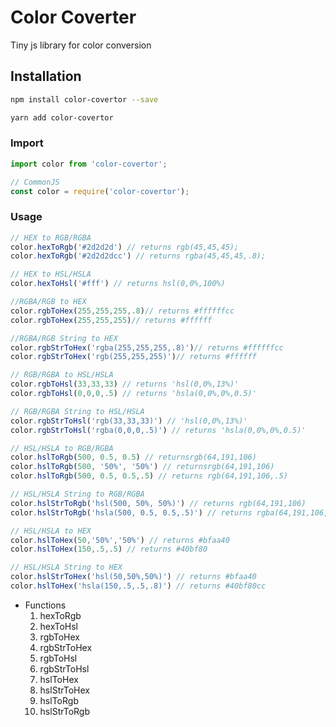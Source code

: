 # Color Coverter
Tiny js library for color conversion
## Installation
```bash
npm install color-covertor --save
```
```bash
yarn add color-covertor
```
### Import

```javascript
import color from 'color-covertor';
```

```JavaScript
// CommonJS
const color = require('color-covertor');
```
### Usage
```JavaScript
// HEX to RGB/RGBA
color.hexToRgb('#2d2d2d') // returns rgb(45,45,45);
color.hexToRgb('#2d2d2dcc') // returns rgba(45,45,45,.8);

// HEX to HSL/HSLA
color.hexToHsl('#fff') // returns hsl(0,0%,100%)

//RGBA/RGB to HEX
color.rgbToHex(255,255,255,.8)// returns #ffffffcc
color.rgbToHex(255,255,255)// returns #ffffff

//RGBA/RGB String to HEX
color.rgbStrToHex('rgba(255,255,255,.8)')// returns #ffffffcc
color.rgbStrToHex('rgb(255,255,255)')// returns #ffffff

// RGB/RGBA to HSL/HSLA
color.rgbToHsl(33,33,33) // returns 'hsl(0,0%,13%)'
color.rgbToHsl(0,0,0,.5) // returns 'hsla(0,0%,0%,0.5)'

// RGB/RGBA String to HSL/HSLA
color.rgbStrToHsl('rgb(33,33,33)') // 'hsl(0,0%,13%)'
color.rgbStrToHsl('rgba(0,0,0,.5)') // returns 'hsla(0,0%,0%,0.5)'

// HSL/HSLA to RGB/RGBA
color.hslToRgb(500, 0.5, 0.5) // returnsrgb(64,191,106)
color.hslToRgb(500, '50%', '50%') // returnsrgb(64,191,106)
color.hslToRgb(500, 0.5, 0.5,.5) // returns rgb(64,191,106,.5)

// HSL/HSLA String to RGB/RGBA
color.hslStrToRgb('hsl(500, 50%, 50%)') // returns rgb(64,191,106)
color.hslStrToRgb('hsla(500, 0.5, 0.5,.5)') // returns rgba(64,191,106,.5)

// HSL/HSLA to HEX
color.hslToHex(50,'50%','50%') // returns #bfaa40
color.hslToHex(150,.5,.5) // returns #40bf80

// HSL/HSLA String to HEX
color.hslStrToHex('hsl(50,50%,50%)') // returns #bfaa40
color.hslToHex('hsla(150,.5,.5,.8)') // returns #40bf80cc
```
- Functions
  1. hexToRgb
  2. hexToHsl
  3. rgbToHex
  4. rgbStrToHex
  5. rgbToHsl
  6. rgbStrToHsl
  7. hslToHex
  8. hslStrToHex
  9. hslToRgb
  10. hslStrToRgb

